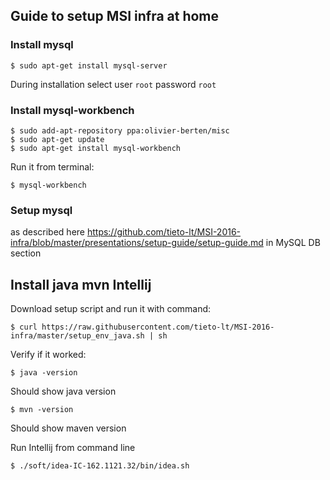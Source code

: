 ## Guide to setup MSI infra at home

### Install mysql

```
$ sudo apt-get install mysql-server
```

During installation select user `root` password `root`

### Install mysql-workbench

```
$ sudo add-apt-repository ppa:olivier-berten/misc
$ sudo apt-get update
$ sudo apt-get install mysql-workbench
```

Run it from terminal:

```
$ mysql-workbench
```

### Setup mysql

as described here https://github.com/tieto-lt/MSI-2016-infra/blob/master/presentations/setup-guide/setup-guide.md
in  MySQL DB section


## Install java mvn Intellij

Download setup script and run it with command:


```
$ curl https://raw.githubusercontent.com/tieto-lt/MSI-2016-infra/master/setup_env_java.sh | sh
```

Verify if it worked:

```
$ java -version
```

Should show java version

```
$ mvn -version
```

Should show maven version

Run Intellij from command line

```
$ ./soft/idea-IC-162.1121.32/bin/idea.sh
```
